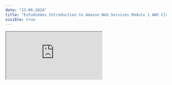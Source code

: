 ```yaml
---
date: "23-06-2024"
title: "Estudiemos Introduction to Amazon Web Services Modulo 1 AWS Cloud Practitioner Essentials"
visible: true
---
```

<iframe src="https://www.youtube.com/embed/WzBHqIvbNVU" allowfullscreen></iframe>
